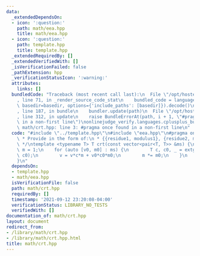 ```yaml
---
data:
  _extendedDependsOn:
  - icon: ':question:'
    path: math/eea.hpp
    title: math/eea.hpp
  - icon: ':question:'
    path: template.hpp
    title: template.hpp
  _extendedRequiredBy: []
  _extendedVerifiedWith: []
  _isVerificationFailed: false
  _pathExtension: hpp
  _verificationStatusIcon: ':warning:'
  attributes:
    links: []
  bundledCode: "Traceback (most recent call last):\n  File \"/opt/hostedtoolcache/Python/3.10.6/x64/lib/python3.10/site-packages/onlinejudge_verify/documentation/build.py\"\
    , line 71, in _render_source_code_stat\n    bundled_code = language.bundle(stat.path,\
    \ basedir=basedir, options={'include_paths': [basedir]}).decode()\n  File \"/opt/hostedtoolcache/Python/3.10.6/x64/lib/python3.10/site-packages/onlinejudge_verify/languages/cplusplus.py\"\
    , line 187, in bundle\n    bundler.update(path)\n  File \"/opt/hostedtoolcache/Python/3.10.6/x64/lib/python3.10/site-packages/onlinejudge_verify/languages/cplusplus_bundle.py\"\
    , line 312, in update\n    raise BundleErrorAt(path, i + 1, \"#pragma once found\
    \ in a non-first line\")\nonlinejudge_verify.languages.cplusplus_bundle.BundleErrorAt:\
    \ math/crt.hpp: line 3: #pragma once found in a non-first line\n"
  code: "#include \"../template.hpp\"\n#include \"eea.hpp\"\n#pragma once\n\n/*\n\
    \ * Provide in the form of:\n * {{residue1, modulus1}, {residue2, modulus2}, ...}\n\
    \ */\ntemplate <typename T> T crt(const vector<pair<T, T>> &ms) {\n    T v = 0,\
    \ m = 1;\n    for (auto [v0, m0] : ms) {\n        T c, c0, _ = extgcd(m, m0, c,\
    \ c0);\n        v = v*c*m + v0*c0*m0;\n        m *= m0;\n    }\n    return v;\n\
    }\n"
  dependsOn:
  - template.hpp
  - math/eea.hpp
  isVerificationFile: false
  path: math/crt.hpp
  requiredBy: []
  timestamp: '2021-09-12 23:20:08-04:00'
  verificationStatus: LIBRARY_NO_TESTS
  verifiedWith: []
documentation_of: math/crt.hpp
layout: document
redirect_from:
- /library/math/crt.hpp
- /library/math/crt.hpp.html
title: math/crt.hpp
---
```

